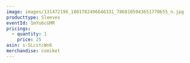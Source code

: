 ```yaml
---
image: images/131472196_1801782496646331_7868105943651770655_n.jpg
producttype: Sleeves
eventId: 1mYu6cGMR
pricings:
  - quantity: 1
    price: 25
asin: s-SLcstcWn6
merchandise: comiket
---
```

